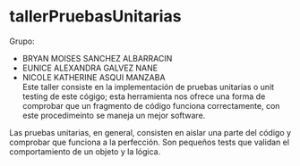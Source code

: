 # tallerPruebasUnitarias
Grupo: 
- BRYAN MOISES SANCHEZ ALBARRACIN
- EUNICE ALEXANDRA GALVEZ NANE
- NICOLE KATHERINE ASQUI MANZABA  
Este taller consiste en la implementación de pruebas unitarias o unit testing de este cógigo; esta herramienta nos ofrece una forma de comprobar que un fragmento de código funciona correctamente, con este procedimeinto se maneja un mejor software. 

Las pruebas unitarias, en general, consisten en aislar una parte del código y comprobar que funciona a la perfección. Son pequeños tests que validan el comportamiento de un objeto y la lógica.
